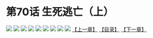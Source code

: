 # 第70话 生死逃亡（上）
![](https://mhpic.xiaomingtaiji.net/comic/D/斗破苍穹拆分版/70话/1.jpg-zymk.middle.webp)
![](https://mhpic.xiaomingtaiji.net/comic/D/斗破苍穹拆分版/70话/2.jpg-zymk.middle.webp)
![](https://mhpic.xiaomingtaiji.net/comic/D/斗破苍穹拆分版/70话/3.jpg-zymk.middle.webp)
![](https://mhpic.xiaomingtaiji.net/comic/D/斗破苍穹拆分版/70话/4.jpg-zymk.middle.webp)
![](https://mhpic.xiaomingtaiji.net/comic/D/斗破苍穹拆分版/70话/5.jpg-zymk.middle.webp)
![](https://mhpic.xiaomingtaiji.net/comic/D/斗破苍穹拆分版/70话/6.jpg-zymk.middle.webp)
![](https://mhpic.xiaomingtaiji.net/comic/D/斗破苍穹拆分版/70话/7.jpg-zymk.middle.webp)
![](https://mhpic.xiaomingtaiji.net/comic/D/斗破苍穹拆分版/70话/8.jpg-zymk.middle.webp)
![](https://mhpic.xiaomingtaiji.net/comic/D/斗破苍穹拆分版/70话/9.jpg-zymk.middle.webp)
[【上一章】](./69.md)
[【目录】](./README.md)
[【下一章】](./71.md)
